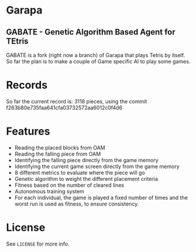 Garapa
======================
GABATE - Genetic Algorithm Based Agent for TEtris
-------

GABATE is a fork (right now a branch) of Garapa that plays Tetris by itself. So far the plan is to make a couple of Game specific AI to play some games.

Records
=======

So far the current record is: 3118 pieces, using the commit f263b80e735faa641cfa03732572aa6012c0f4d6

Features
========

 - Reading the placed blocks from OAM
 - Reading the falling piece from OAM
 - Identifying the falling piece directly from the game memory
 - Identifying the current game screen directly from the game memory
 - 8 different metrics to evaluate where the piece will go
 - Genetic algorithm to weight the different placement criteria
 - Fitness based on the number of cleared lines
 - Autonomous training system
 - For each individual, the game is played a fixed number of times and the worst run is used as fitness, to ensure consistency.

License
=======
See `LICENSE` for more info.
